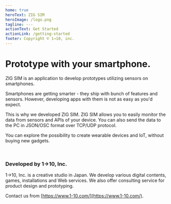 ```yaml
---
home: true
heroText: ZIG SIM
heroImage: /logo.png
tagline: ---
actionText: Get Started
actionLink: /getting-started
footer: Copyright © 1→10, inc.
---
```


<h1>Prototype with your smartphone.</h1>

ZIG SIM is an application to develop prototypes utilizing sensors on smartphones.

Smartphones are getting smarter - they ship with bunch of features and sensors.
However, developing apps with them is not as easy as you'd expect.

This is why we developed ZIG SIM.
ZIG SIM allows you to easily monitor the data from sensors and APIs of your device.
You can also send the data to the PC in JSON/OSC format over TCP/UDP protocol.

You can explore the possibility to create wearable devices and IoT, without buying new gadgets.

<br>

### Developed by 1→10, Inc.

1→10, Inc. is a creative studio in Japan.
We develop various digital contents, games, installations and Web services.
We also offer consulting service for product design and prototyping.

Contact us from [https://www.1-10.com/](https://www.1-10.com/).
